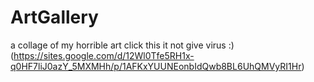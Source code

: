 # ArtGallery
a collage of my horrible art
click this it not give virus :)
(https://sites.google.com/d/12Wl0Tfe5RH1x-q0HF7liJ0azY_5MXMHh/p/1AFKxYUUNEonbIdQwb8BL6UhQMVyRI1Hr)
